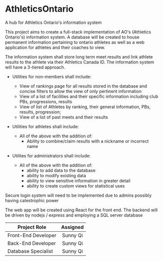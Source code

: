 # AthleticsOntario
A hub for Athletics Ontario's information system

This project aims to create a full-stack implementation of AO's (Athletics Ontario's) information system.
A database will be created to house permanent information pertaining to ontario athletes as well as a web application for athletes and their coaches to view.

The information system shall store long term meet results and link athlete results to the athlete via their Athletics Canada ID.
The information system will have a 3-tiered approach.
- Utilities for non-members shall include: 
  - View of rankings page for all results stored in the database and concise filters to allow the view of only pertinent information
  - View of a list of facilities and their specific information including club PBs, progressions, results
  - View of list of Athletes by ranking, their general information, PBs, results, progression;
  - View of a list of past meets and their results

- Utilities for athletes shall include: 
  - All of the above with the addition of:
    - Ability to combine/claim results with a nickname or incorrect name
    
- Utilites for administrators shall include:
  - All of the above with the addition of:
    - ability to add data to the database
    - ability to modify existing data
    - ability to view sensitive information in greater detail
    - ability to create custom views for statistical uses
  
Secure login system will need to be implemented due to admins possibly having catestrophic power

The web app will be created using React for the front end. The backend will be driven by nodejs / express  and employing a SQL server database 

| Project Role        | Assigned        |    
| -------------       |:-------------: |
| Front-End Developer | Sunny Qi     |
| Back-End Developer  | Sunny Qi     |
| Database Specialist | Sunny Qi     |

